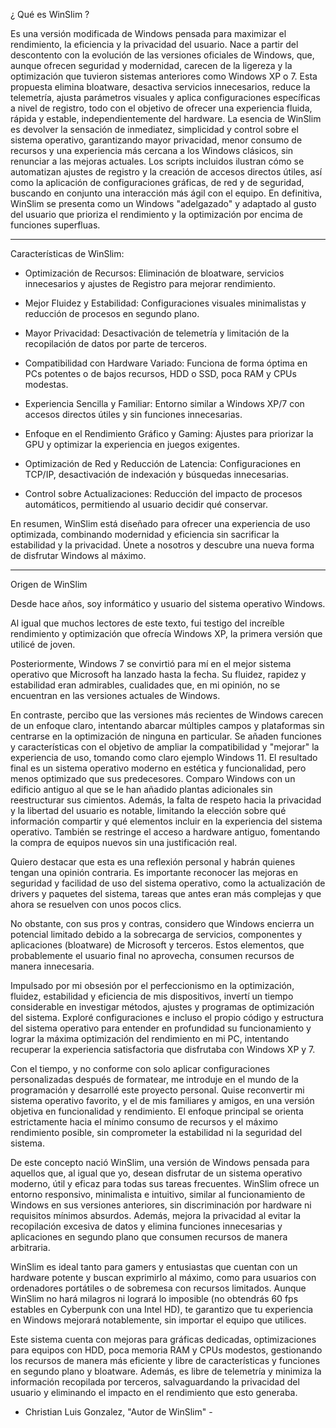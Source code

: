 ¿ Qué es WinSlim ?

Es una versión modificada de Windows pensada para maximizar el rendimiento, la eficiencia y la privacidad del usuario. Nace a partir del descontento con la evolución de las versiones oficiales de Windows, que, aunque ofrecen seguridad y modernidad, carecen de la ligereza y la optimización que tuvieron sistemas anteriores como Windows XP o 7. Esta propuesta elimina bloatware, desactiva servicios innecesarios, reduce la telemetría, ajusta parámetros visuales y aplica configuraciones específicas a nivel de registro, todo con el objetivo de ofrecer una experiencia fluida, rápida y estable, independientemente del hardware.
La esencia de WinSlim es devolver la sensación de inmediatez, simplicidad y control sobre el sistema operativo, garantizando mayor privacidad, menor consumo de recursos y una experiencia más cercana a los Windows clásicos, sin renunciar a las mejoras actuales. Los scripts incluidos ilustran cómo se automatizan ajustes de registro y la creación de accesos directos útiles, así como la aplicación de configuraciones gráficas, de red y de seguridad, buscando en conjunto una interacción más ágil con el equipo. En definitiva, WinSlim se presenta como un Windows "adelgazado" y adaptado al gusto del usuario que prioriza el rendimiento y la optimización por encima de funciones superfluas.

_________________________________________________________________________________________________________________________________________________________________________________________________________________________________________________________________________________


Características de WinSlim:

- Optimización de Recursos: Eliminación de bloatware, servicios innecesarios y ajustes de Registro para mejorar rendimiento.

- Mejor Fluidez y Estabilidad: Configuraciones visuales minimalistas y reducción de procesos en segundo plano.

- Mayor Privacidad: Desactivación de telemetría y limitación de la recopilación de datos por parte de terceros.

- Compatibilidad con Hardware Variado: Funciona de forma óptima en PCs potentes o de bajos recursos, HDD o SSD, poca RAM y CPUs modestas.

- Experiencia Sencilla y Familiar: Entorno similar a Windows XP/7 con accesos directos útiles y sin funciones innecesarias.

- Enfoque en el Rendimiento Gráfico y Gaming: Ajustes para priorizar la GPU y optimizar la experiencia en juegos exigentes.

- Optimización de Red y Reducción de Latencia: Configuraciones en TCP/IP, desactivación de indexación y búsquedas innecesarias.

- Control sobre Actualizaciones: Reducción del impacto de procesos automáticos, permitiendo al usuario decidir qué conservar.



En resumen, WinSlim está diseñado para ofrecer una experiencia de uso optimizada, combinando modernidad y eficiencia sin sacrificar la estabilidad y la privacidad. Únete a nosotros y descubre una nueva forma de disfrutar Windows al máximo.

_________________________________________________________________________________________________________________________________________________________________________________________________________________________________________________________________________________

Origen de WinSlim

Desde hace años, soy informático y usuario del sistema operativo Windows.

Al igual que muchos lectores de este texto, fui testigo del increíble rendimiento y optimización que ofrecía Windows XP, la primera versión que utilicé de joven.

Posteriormente, Windows 7 se convirtió para mí en el mejor sistema operativo que Microsoft ha lanzado hasta la fecha. Su fluidez, rapidez y estabilidad eran admirables, cualidades que, en mi opinión, no se encuentran en las versiones actuales de Windows.

En contraste, percibo que las versiones más recientes de Windows carecen de un enfoque claro, intentando abarcar múltiples campos y plataformas sin centrarse en la optimización de ninguna en particular. Se añaden funciones y características con el objetivo de ampliar la compatibilidad y "mejorar" la experiencia de uso, tomando como claro ejemplo Windows 11. El resultado final es un sistema operativo moderno en estética y funcionalidad, pero menos optimizado que sus predecesores. Comparo Windows con un edificio antiguo al que se le han añadido plantas adicionales sin reestructurar sus cimientos. Además, la falta de respeto hacia la privacidad y la libertad del usuario es notable, limitando la elección sobre qué información compartir y qué elementos incluir en la experiencia del sistema operativo. También se restringe el acceso a hardware antiguo, fomentando la compra de equipos nuevos sin una justificación real.

Quiero destacar que esta es una reflexión personal y habrán quienes tengan una opinión contraria. Es importante reconocer las mejoras en seguridad y facilidad de uso del sistema operativo, como la actualización de drivers y paquetes del sistema, tareas que antes eran más complejas y que ahora se resuelven con unos pocos clics.

No obstante, con sus pros y contras, considero que Windows encierra un potencial limitado debido a la sobrecarga de servicios, componentes y aplicaciones (bloatware) de Microsoft y terceros. Estos elementos, que probablemente el usuario final no aprovecha, consumen recursos de manera innecesaria.

Impulsado por mi obsesión por el perfeccionismo en la optimización, fluidez, estabilidad y eficiencia de mis dispositivos, invertí un tiempo considerable en investigar métodos, ajustes y programas de optimización del sistema. Exploré configuraciones e incluso el propio código y estructura del sistema operativo para entender en profundidad su funcionamiento y lograr la máxima optimización del rendimiento en mi PC, intentando recuperar la experiencia satisfactoria que disfrutaba con Windows XP y 7.

Con el tiempo, y no conforme con solo aplicar configuraciones personalizadas después de formatear, me introduje en el mundo de la programación y desarrollé este proyecto personal. Quise reconvertir mi sistema operativo favorito, y el de mis familiares y amigos, en una versión objetiva en funcionalidad y rendimiento. El enfoque principal se orienta estrictamente hacia el mínimo consumo de recursos y el máximo rendimiento posible, sin comprometer la estabilidad ni la seguridad del sistema.

De este concepto nació WinSlim, una versión de Windows pensada para aquellos que, al igual que yo, desean disfrutar de un sistema operativo moderno, útil y eficaz para todas sus tareas frecuentes. WinSlim ofrece un entorno responsivo, minimalista e intuitivo, similar al funcionamiento de Windows en sus versiones anteriores, sin discriminación por hardware ni requisitos mínimos absurdos. Además, mejora la privacidad al evitar la recopilación excesiva de datos y elimina funciones innecesarias y aplicaciones en segundo plano que consumen recursos de manera arbitraria.

WinSlim es ideal tanto para gamers y entusiastas que cuentan con un hardware potente y buscan exprimirlo al máximo, como para usuarios con ordenadores portátiles o de sobremesa con recursos limitados. Aunque WinSlim no hará milagros ni logrará lo imposible (no obtendrás 60 fps estables en Cyberpunk con una Intel HD), te garantizo que tu experiencia en Windows mejorará notablemente, sin importar el equipo que utilices.

Este sistema cuenta con mejoras para gráficas dedicadas, optimizaciones para equipos con HDD, poca memoria RAM y CPUs modestos, gestionando los recursos de manera más eficiente y libre de características y funciones en segundo plano y bloatware. Además, es libre de telemetría y minimiza la información recopilada por terceros, salvaguardando la privacidad del usuario y eliminando el impacto en el rendimiento que esto generaba.

- Christian Luis Gonzalez, "Autor de WinSlim" -
